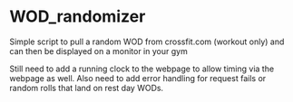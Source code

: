 # WOD_randomizer
Simple script to pull a random WOD from crossfit.com (workout only) and can then be displayed on a monitor in your gym

Still need to add a running clock to the webpage to allow timing via the webpage as well. Also need to add error handling for request fails or random rolls that land on rest day WODs.
